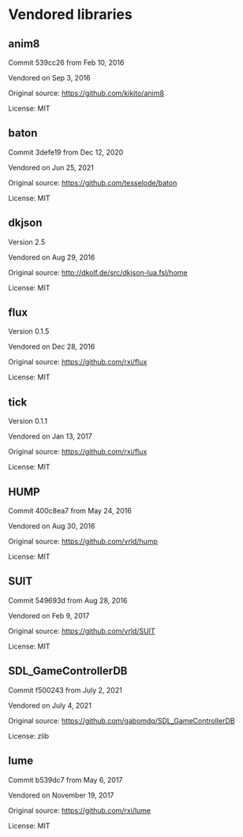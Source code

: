# Vendored libraries

## anim8

Commit 539cc26 from Feb 10, 2016

Vendored on Sep 3, 2016

Original source: https://github.com/kikito/anim8

License: MIT

## baton

Commit 3defe19 from Dec 12, 2020

Vendored on Jun 25, 2021

Original source: https://github.com/tesselode/baton

License: MIT

## dkjson

Version 2.5

Vendored on Aug 29, 2016

Original source: http://dkolf.de/src/dkjson-lua.fsl/home

License: MIT

## flux

Version 0.1.5

Vendored on Dec 28, 2016

Original source: https://github.com/rxi/flux

License: MIT

## tick

Version 0.1.1

Vendored on Jan 13, 2017

Original source: https://github.com/rxi/flux

License: MIT

## HUMP

Commit 400c8ea7 from May 24, 2016

Vendored on Aug 30, 2016

Original source: https://github.com/vrld/hump

License: MIT

## SUIT

Commit 549693d from Aug 28, 2016

Vendored on Feb 9, 2017

Original source: https://github.com/vrld/SUIT

License: MIT

## SDL\_GameControllerDB

Commit f500243 from July 2, 2021

Vendored on July 4, 2021

Original source: https://github.com/gabomdq/SDL_GameControllerDB

License: zlib

## lume

Commit b539dc7 from May 6, 2017

Vendored on November 19, 2017

Original source: https://github.com/rxi/lume

License: MIT
